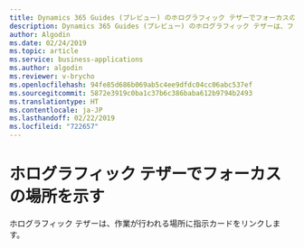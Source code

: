 ```yaml
---
title: Dynamics 365 Guides (プレビュー) のホログラフィック テザーでフォーカスの場所が示される
description: Dynamics 365 Guides (プレビュー) のホログラフィック テザーは、フォーカスの場所をユーザーに示す指示カードにリンクします。
author: Algodin
ms.date: 02/24/2019
ms.topic: article
ms.service: business-applications
ms.author: algodin
ms.reviewer: v-brycho
ms.openlocfilehash: 94fe85d686b069ab5c4ee9dfdc04cc06abc537ef
ms.sourcegitcommit: 5872e3919c0ba1c37b6c386baba612b9794b2493
ms.translationtype: HT
ms.contentlocale: ja-JP
ms.lasthandoff: 02/22/2019
ms.locfileid: "722657"
---
```

# <a name="holographic-tethers-show-where-to-focus"></a>ホログラフィック テザーでフォーカスの場所を示す

ホログラフィック テザーは、作業が行われる場所に指示カードをリンクします。

